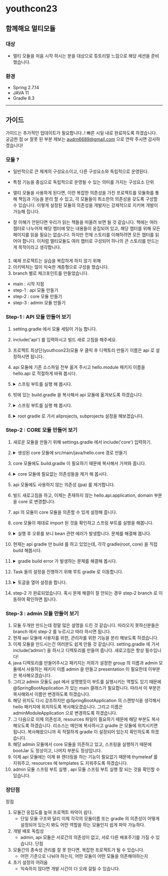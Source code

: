 # youthcon23

## 함께해요 멀티모듈

### 대상

- 멀티 모듈을 처음 시작 하시는 분을 대상으로 튜토리얼 느낌으로 해당 세션을 준비했습니다.

### 환경

- Spring 2.7.14
- JAVA 11
- Gradle 8.3

----

## 가이드
가이드는 추가적인 업데이트가 필요합니다..! 빠른 시일 내로 완료하도록 하겠습니다.   
궁금한 점 or 잘못 된 부분 제보는 audrn6689@gmail.com 으로 연락 주시면 감사하겠습니다! 

### 모듈 ?
- 일반적으로 큰 체계의 구성요소이고, 다른 구성요소와 독립적으로 운영된다. 
- 특정 기능을 중심으로 독립적으로 운영될 수 있는 의미를 가지는 구성요소 단위

- 멀티 모듈을 사용하게 된다면, 이런 복잡한 의존성을 가진 프로젝트를 모듈화를 통해 책임과 기능을 분리 할 수 있고, 각 모듈들이 최소한의 의존성을 갖도록 구성할 수 있습니다. 이렇게 설정된 모듈의 의존성을 개발자는 강제적으로 지키며 개발이 가능해 집니다.
- 잘 이해가 안된다면 우리가 읽는 책들을 떠올려 보면 될 것 같습니다. 책에는 여러 챕터로 나누어져 해당 챕터에 맞는 내용들이 응집되어 있고, 해당 챕터를 위해 모든 페이지를 읽을 필요는 없습니다. 하지만 전체 스토리를 이해하려면 모든 챕터를 읽어야 합니다. 이처럼 멀티모듈도 여러 챕터로 구성되어 하나의 큰 스토리를 만드는게 목적이라고 생각합니다.

### 

1. 예제 프로젝트는 실습을 복잡하게 하지 않기 위해
2. 아키텍처는 많이 익숙한 계층형으로 구성을 했습니다.
3. branch 별로 체크포인트를 만들었습니다.
- main : 시작 지점
- step-1 : api 모듈 만들기
- step-2 : core 모듈 만들기
- step-3 : admin 모듈 만들기

### Step-1 : API 모듈 만들어 보기
1. setting.gradle 에서 모듈 세팅이 가능 합니다.
2. include('api') 를 입력하시고 빌드 새로 고침을 해주세요.
3. 프로젝트 최상단(youthcon23)모듈 우 클릭 후 디렉토리 만들기 이름은 api 로 설정하시면 됩니다.
4. api 모듈에 기존 소스파일 전부 옮겨 주시고 hello.module 패키지 이름을 hello.api 로 적절하게 바꿔 봅시다.
5. <details><summary> 스프링 부트를 실행 해 봅시다.   </summary>

    빌드가 되지 않습니다. 이유는 gradle.build 를 통해 프로젝트를 빌드하거나 실행하기 때문입니다.   
    새로운 모듈을 만들고 모듈안에 있는 애플리케이션을 어떻게 실행할지 정보가 없기 때문이죠.

</details> 
 
6. 밖에 있는 build.gradle 을 복사해서 api 모듈에 옮겨보도록 하겠습니다.
7. <details><summary> 스프링 부트를 실행 해 봅시다.   </summary>

    현재 밖에 있는 build.gradle 이하 root gradle 과 api 모듈에 있는 build.gradle 는 복사를 했기 때문에 중복입니다.   
    gradle.build 를 통해 프로젝트를 빌드, 실행, 설정 할 수 있기 때문에 적절하게 build.gradle 을 설정하도록 하겠습니다.

</details>

8. <details><summary> root gradle 로 가서 allprojects, subprojects 설정을 해보겠습니다.   </summary>

   루트 모듈을 포함한 모든 모듈을 관리하는 allprojects, 루트 모듈을 제외한 모든 모듈을 관리하는 subproject
    저는 모든 모듈의 그룹과 버전, java 버전, repositoreies 를 공통적으로 사용할 것이기 때문에 allprojects로 옮겼습니다.   
   루트 모듈에서 가져온 플러그인 부분도 하위 모듈에 적용될 수 있도록 적절하게 설정하면 됩니다.
    ```groovy
    plugins {
        id 'java'
        id 'org.springframework.boot' version '2.7.14'
        id 'io.spring.dependency-management' version '1.0.15.RELEASE'
    }
    
    allprojects {
        group = 'hello'
        version = '0.0.1-SNAPSHOT'

        java {
            sourceCompatibility = '11'
        }

        repositories {
            mavenCentral()
        }
    }
        
        subprojects {
        apply { plugin('java') }
        apply { plugin('org.springframework.boot') }
        apply { plugin('io.spring.dependency-management') }
        
        tasks.named('test') {
            useJUnitPlatform()
        }
    }


    ```


</details>

### Step-2 : CORE 모듈 만들어 보기
1. 새로운 모듈을 만들기 위해 settings.gradle 에서 include('core') 입력하기.
2. <details><summary> 생성된 core 모듈에 src/main/java/hello.core 경로 만들기   </summary>

    core 모듈 우클릭 후 new -> Directory 하면 src/main/java 를 빠르게 만들 수 있습니다.      
    루트 gradle 에서 현재 설정된 group 은 hello 이므로 hello 패키지를 만들고, 하위에 core 모듈아래 작업하니 core 라는 하위패키지를 만듭니다.

</details>

3. core 모듈에도 build.gradle 이 필요하기 때문에 복사해서 가져와 줍니다.
4. <details><summary> core 모듈에 필요없는 의존성들을 제거 해 봅시다.   </summary>

    core 모듈 우클릭 후 new -> Directory 하면 src/main/java 를 빠르게 만들 수 있습니다.      
    루트 gradle 에서 현재 설정된 group 은 hello 이므로 hello 패키지를 만들고, 하위에 core 모듈아래 작업하니 core 라는 하위패키지를 만듭니다.   
    web, thymeleaf, h2 database 는 제가 정의한 core 모듈에는 맞지 않는 의존성 이므로 제거합니다.

</details>

5. api 모듈에도 사용하지 않는 의존성 (jpa) 를 제거합니다.
6. 빌드 새로고침을 하고, 이제는 존재하지 않는 hello.api.application, domain 부분을 core 로 변경합니다.
7. api 의 모듈이 core 모듈을 의존할 수 있게 설정해 줍니다. 
8. core 모듈이 제대로 import 된 것을 확인하고 스프링 부트를 실행을 해봅니다.
9. <details><summary> 실행 후 오류를 보니 bean 관련 에러가 발생합니다. 문제를 해결해 봅니다.   </summary>

    @SpringBootApplication 의 동작방식을 이해하셔야 합니다.   
    해당 어노테이션이 위치하는 패키지와 하위 경로의 빈들을 스캔하기 때문에 hello.api 패키지에 존재하는 해당 어노테이션은 hello.core 의 패키지에 등록된 빈은 스캔할 수 없습니다.   
    1. hello.core 패키지도 스캔할 수 있게 scanBasePackage 를 설정.
    2. hello.api 패키지 에 존재하는 어노테이션을 hello 로 이동.   

    저는 두번째 방법을 선택했습니다. 추후 모듈이 늘어나도 직접 스캔 대상을 지정할 필요 없고, OCP의 원칙을 지킨다 생각하기 때문입니다.
    
</details>

10. 현재는 api gradle 만 build 를 하고 있었는데, 각각 gradle(root, core) 을 직접 build 해봅시다.  
11. <details><summary> gradle build error 가 발생하는 문제를 해결해 봅시다.   </summary>

    ./gradlew build 를 입력하시거나 우측에 직접 gradle ui 창을 통해 빌드를 하면 에러가 발생했을겁니다.   
    그 전에 잘 되는 이유는 api 모듈을 빌드한 것였고, bootJar Task 작업이 실패했다고 예외를 확인해주시면 됩니다.   
    BootJar는 Spring Boot 기능이 포함된 실행 가능한 JAR 파일로 패키징 합니다.      
    해당 Task 는 default 로 true 이기때문에 @SpringBootApplication 가 없는 Core 모듈은 bootJar 작업에 사용할 기본 클래스를 결정하지 못했음으로 예외가 발생하게 된 것 입니다.

</details>

12. Task 들의 설정을 진행하기 위해 루트 gradle 로 이동합니다.
13. <details><summary> 토글을 열어 설정을 합니다.   </summary>

    ```groovy
    
    plugins {
        id 'java'
        id 'org.springframework.boot' version '2.7.14' apply(false)
        id 'io.spring.dependency-management' version '1.0.15.RELEASE'
    }
    
    allprojects {
        group = 'hello'
        version = '0.0.1-SNAPSHOT'
        
        java {
            sourceCompatibility = '11'
        }
        
        repositories {
            mavenCentral()
        }
    }
        
    subprojects {
        apply { plugin('java') }
        apply { plugin('org.springframework.boot') }
        apply { plugin('io.spring.dependency-management') }
    
        tasks.named('bootJar') {
            enabled = false
        }
    
        tasks.named('jar') {
            enabled = true
        }
    
        tasks.named('test') {
            useJUnitPlatform()
        }
    }
    ```

    1. Jar 는 Spring Boot 기능 없이 클래스 및 리소스를 표준 JAR 파일로 패키징합니다. 애플리케이션을 실행하기 위한 내장된 톰캣을 포함하지 않습니다.
    2. BootJar 는Spring Boot 기능이 포함된 실행 가능한 JAR 파일로 패키징 합니다. 해당 Task 는 default 로 true 이기때문에 @SpringBootApplication 가 없는 Core 모듈은 bootJar 작업에 사용할 기본 클래스를 결정하지 못했음으로 예외가 발생하게 된 것 입니다.
    3. 상단 plugins 의 apply(false) 가 있는데 위와 같이 사용한 이유는 루트에서는 스프링 부트가 필요하지 않고, 플러그인의 정보들이 루트 프로젝트에서는 로드되지만 실제 플러그인 기능은 루트 프로젝트에 적용하지 않고 나중에 서브 프로젝트에서 명시적으로 적용할 수 있기 때문입니다.

</details>

14. step-2 가 완료되었습니다. 혹시 문제 해결이 잘 안되는 경우 step-2 branch 로 이동하여 확인하면 됩니다.


### Step-3 :  admin 모듈 만들어 보기
1. 모듈 두개만 만드는데 정말 많은 설명을 드린 것 같습니다. 따라오지 못하신분들은 branch 에서 step-2 를 누르시고 따라 하시면 됩니다.
2. 현재 api 모듈에 사용자를 위한, 관리자를 위한 기능을 분리 해보도록 하겠습니다.
3. 이제 모듈을 만드시는건 여러분도 쉽게 만들 것 같습니다. setting.gradle 에 가서 include(’admin’) 을 하시고 디렉토리를 만들어 줍니다. 새로고침은 항상 필수입니다!
4. java 디렉토리를 만들어주시고 패키지는 저희가 설정한 group 의 이름과 admin 모듈에서 사용하는 패키지 이름 admin 을 만들고 presentation 이 필요한데 이부분은 복사해오겠습니다.
5. 그리고 admin 모듈도 ppt 에서 설명했듯이 부트를 실행시키는 역할도 있기 때문에 @SpringBootApplication 가 있는 main 클래스가 필요합니다. 따라서 이 부분은 복사해와서 이름만 변경하도록 하겠습니다.
6. 해당 위치도 다시 강조하지만 @SpringBootApplication 의 스캔방식을 생각해서 hello 패키지에 위치하도록 복사해오겠습니다. 그리고 이름은 adminModuleApplication 으로 변경하도록 하겠습니다.
7. 그 다음으로 이제 의존성과, resources 파일이 필요하기 때문에 해당 부분도 복사해오도록 하겠습니다. 리소스는 메인에 복사하시고 gradle 은 모듈에 위치시키면 됩니다. 복사해왔으니까 꼭 적절하게 gradle 이 설정되어 있는지 확인하도록 하겠습니다.
8. 해당 admin 모듈에서 core 모듈을 의존하고 있고, 스프링을 실행하기 때문에 bootJar 도 정상이고, 나머지 부분도 정상입니다. 
9. 이제 api 모듈에는 이제 뷰 렌더링을 하는 기능이 필요없기 때문에 thymeleaf 를 지워주고, resources 에 templates 도 지워주도록 하겠습니다.
10. admin 모듈 스프링 부트 실행 , api 모듈 스프링 부트 실행 잘 되는 것을 확인할 수 있습니다.

### 장단점
장점
1. 모듈간 응집도를 높혀 프로젝트 파악이 쉽다.
    - 단일 모듈 구조와 달리 이제 각각의 모듈이름 또는 gradle 의 의존성이 어떻게 설정되어 있는지 봐도 어떤 역할을 하는 모듈인지 쉽게 파악 가능하다.
2.  개발 배포 독립성
    - admin, api 모듈은 서로간의 의존성이 없고, 서로 다른 배포주기를 가질 수 있습니다.
단점
1. 모듈간의 종속성 관리를 잘 못 한다면, 복잡한 프로젝트가 될 수 있습니다.
   - 어떤 기준으로 나눠야 하는지, 어떤 모듈이 어떤 모듈을 의존해야하는지
3. 초기 설정의 어려움
   - 익숙하지 않다면 개발 시간이 더 오래 걸릴 수 있습니다.

